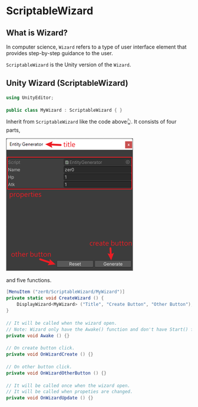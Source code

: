 # ScriptableWizard

## What is Wizard?

In computer science, `Wizard` refers to a type of user interface element that provides step-by-step guidance to the user.

`ScriptableWizard` is the Unity version of the `Wizard`.

## Unity Wizard (ScriptableWizard)

```csharp
using UnityEditor;

public class MyWizard : ScriptableWizard { }
```

Inherit from `ScriptableWizard` like the code above👆. It consists of four parts,

![ScriptableWizard](/Images/001.png)

and five functions.

```csharp
[MenuItem ("zer0/ScriptableWizard/MyWizard")]
private static void CreateWizard () {
    DisplayWizard<MyWizard> ("Title", "Create Button", "Other Button");
}

// It will be called when the wizard open.
// Note: Wizard only have the Awake() function and don't have Start() function or any others.
private void Awake () {}

// On create button click.
private void OnWizardCreate () {}

// On other button click.
private void OnWizardOtherButton () {}

// It will be called once when the wizard open.
// It will be called when propeties are changed.
private void OnWizardUpdate () {}
```